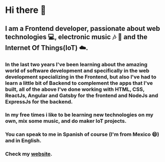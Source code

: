 # Hi there 👋

<!--
**Dekoher/Dekoher** is a ✨ _special_ ✨ repository because its `README.md` (this file) appears on your GitHub profile.

Here are some ideas to get you started:

- 🔭 I’m currently working on ...
- 🌱 I’m currently learning ...
- 👯 I’m looking to collaborate on ...
- 🤔 I’m looking for help with ...
- 💬 Ask me about ...
- 📫 How to reach me: ...
- 😄 Pronouns: ...
- ⚡ Fun fact: ...
-->
## I am a Frontend developer, passionate about web technologies :computer:, electronic music 🎶 🎵 and the Internet Of Things(IoT) ☁️.

### In the last two years I've been learning about the amazing world of software development and specifically in the web development specializing in the Frontend, but also I've had to learn a little bit of Backend to complement the apps that I've built, all of the above I've done working with  HTML, CSS, ReactJs, Angular and Gatsby for the frontend and NodeJs and ExpressJs for the backend.

### In my free times i like to be learning new technologies on my own, mix some music, and do maker IoT projects.

### You can speak to me in Spanish of course (I'm from Mexico 😄) and in English.

### Check my [website](https://diegoher.dev).
